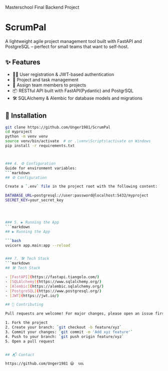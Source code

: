 
Masterschool Final Backend Project




# ScrumPal
A lightweight agile project management tool built with FastAPI and PostgreSQL – perfect for small teams that want to self-host.


## ✨ Features

- 🧑‍💼 User registration & JWT-based authentication
- 📁 Project and task management
- 👥 Assign team members to projects
- 📦 RESTful API built with FastAPI(Pydantic) and PostgrSQL
- 🛠️ SQLAlchemy & Alembic for database models and migrations


## 🚀 Installation

```bash
git clone https://github.com/Unger1981/ScrumPal
cd myproject
python -m venv venv
source venv/bin/activate  # or .\venv\Scripts\activate on Windows
pip install -r requirements.txt



### 4. ⚙️ Configuration
Guide for environment variables:
```markdown
## ⚙️ Configuration

Create a `.env` file in the project root with the following content:

DATABASE_URL=postgresql://user:password@localhost:5432/myproject
SECRET_KEY=your_secret_key




### 5. ▶️ Running the App
```markdown
## ▶️ Running the App

```bash
uvicorn app.main:app --reload


### 7. 🛠️ Tech Stack
```markdown
## 🛠️ Tech Stack

- [FastAPI](https://fastapi.tiangolo.com/)
- [SQLAlchemy](https://www.sqlalchemy.org/)
- [Alembic](https://alembic.sqlalchemy.org/)
- [PostgreSQL](https://www.postgresql.org/)
- [JWT](https://jwt.io/)

## 🤝 Contributing

Pull requests are welcome! For major changes, please open an issue first to discuss what you’d like to change.

1. Fork the project
2. Create your branch: `git checkout -b feature/xyz`
3. Commit your changes: `git commit -m 'Add xyz feature'`
4. Push to your branch: `git push origin feature/xyz`
5. Open a pull request


## 📬 Contact

https://github.com/Unger1981 😃  📞📞📞📞
